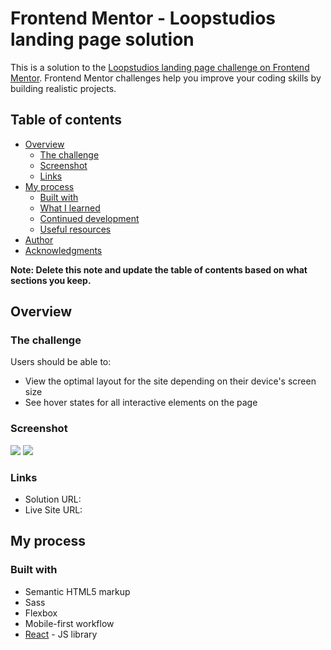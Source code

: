 # Frontend Mentor - Loopstudios landing page solution

This is a solution to the [Loopstudios landing page challenge on Frontend Mentor](https://www.frontendmentor.io/challenges/loopstudios-landing-page-N88J5Onjw). Frontend Mentor challenges help you improve your coding skills by building realistic projects.

## Table of contents

- [Overview](#overview)
  - [The challenge](#the-challenge)
  - [Screenshot](#screenshot)
  - [Links](#links)
- [My process](#my-process)
  - [Built with](#built-with)
  - [What I learned](#what-i-learned)
  - [Continued development](#continued-development)
  - [Useful resources](#useful-resources)
- [Author](#author)
- [Acknowledgments](#acknowledgments)

**Note: Delete this note and update the table of contents based on what sections you keep.**

## Overview

### The challenge

Users should be able to:

- View the optimal layout for the site depending on their device's screen size
- See hover states for all interactive elements on the page

### Screenshot

![](https://ibb.co/V9vdfXS)
![](https://ibb.co/ZB6Psgx)

### Links

- Solution URL: [](https://github.com/emquiroga/loopstudios-fem)
- Live Site URL: [](https://loopstudios-fem-rho.vercel.app/)

## My process

### Built with

- Semantic HTML5 markup
- Sass
- Flexbox
- Mobile-first workflow
- [React](https://reactjs.org/) - JS library
